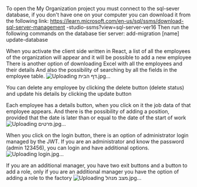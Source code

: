 To open the My Organization project you must connect to the sql-sever database, if you don't have one on your computer you can download it from the following link: https://learn.microsoft.com/en-us/sql/ssms/download-sql-server-management -studio-ssms?view=sql-server-ver16 Then run the following commands on the database tier server: add-migration [name] update-database

When you activate the client side written in React, a list of all the employees of the organization will appear and it will be possible to add a new employee
There is another option of downloading Excel with all the employees and their details
And also the possibility of searching by all the fields in the employee table.
![Uploading דף הבית.jpg…]()

You can delete any employee by clicking the delete button (delete status) and update his details by clicking the update button

Each employee has a details button, when you click on it the job data of that employee appears. And there is the possibility of adding a position, provided that the date is later than or equal to the date of the start of work
![Uploading פרטים.jpg…]()

When you click on the login button, there is an option of administrator login managed by the JWT. If you are an administrator and know the password (admin 123456), you can login and have additional options.
![Uploading login.jpg…]()

If you are an additional manager, you have two exit buttons and a button to add a role, only if you are an additional manager you have the option of adding a role to the factory
![Uploading מצב מנהל.jpg…]()

